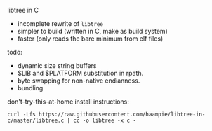 libtree in C
- incomplete rewrite of `libtree`
- simpler to build (written in C, make as build system)
- faster (only reads the bare minimum from elf files)

todo:
- dynamic size string buffers
- $LIB and $PLATFORM substitution in rpath.
- byte swapping for non-native endianness.
- bundling

don't-try-this-at-home install instructions:

```
curl -Lfs https://raw.githubusercontent.com/haampie/libtree-in-c/master/libtree.c | cc -o libtree -x c -
```

